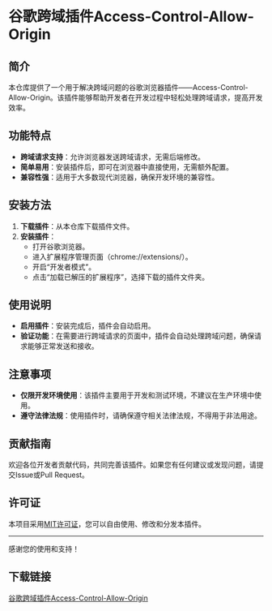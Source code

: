 # 谷歌跨域插件Access-Control-Allow-Origin

## 简介
本仓库提供了一个用于解决跨域问题的谷歌浏览器插件——Access-Control-Allow-Origin。该插件能够帮助开发者在开发过程中轻松处理跨域请求，提高开发效率。

## 功能特点
- **跨域请求支持**：允许浏览器发送跨域请求，无需后端修改。
- **简单易用**：安装插件后，即可在浏览器中直接使用，无需额外配置。
- **兼容性强**：适用于大多数现代浏览器，确保开发环境的兼容性。

## 安装方法
1. **下载插件**：从本仓库下载插件文件。
2. **安装插件**：
   - 打开谷歌浏览器。
   - 进入扩展程序管理页面（chrome://extensions/）。
   - 开启“开发者模式”。
   - 点击“加载已解压的扩展程序”，选择下载的插件文件夹。

## 使用说明
- **启用插件**：安装完成后，插件会自动启用。
- **验证功能**：在需要进行跨域请求的页面中，插件会自动处理跨域问题，确保请求能够正常发送和接收。

## 注意事项
- **仅限开发环境使用**：该插件主要用于开发和测试环境，不建议在生产环境中使用。
- **遵守法律法规**：使用插件时，请确保遵守相关法律法规，不得用于非法用途。

## 贡献指南
欢迎各位开发者贡献代码，共同完善该插件。如果您有任何建议或发现问题，请提交Issue或Pull Request。

## 许可证
本项目采用[MIT许可证](LICENSE)，您可以自由使用、修改和分发本插件。

---
感谢您的使用和支持！

## 下载链接

[谷歌跨域插件Access-Control-Allow-Origin](https://pan.quark.cn/s/f402c4ddc035)